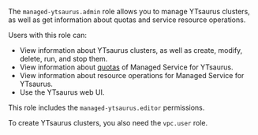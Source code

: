 The `managed-ytsaurus.admin` role allows you to manage YTsaurus clusters, as well as get information about quotas and service resource operations.

Users with this role can:
* View information about YTsaurus clusters, as well as create, modify, delete, run, and stop them.
* View information about [quotas](../../managed-ytsaurus/concepts/limits.md#quotas) of Managed Service for YTsaurus.
* View information about resource operations for Managed Service for YTsaurus.
* Use the YTsaurus web UI.

This role includes the `managed-ytsaurus.editor` permissions.

To create YTsaurus clusters, you also need the `vpc.user` role.
